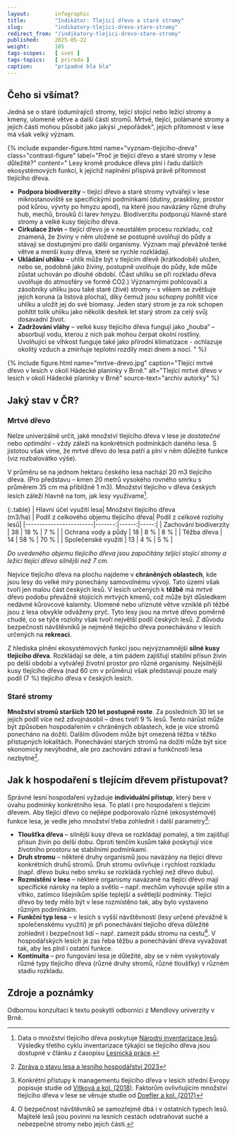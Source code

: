 ```yaml
---
layout:        infographic
title:         "Indikátor: Tlející dřevo a staré stromy"
slug:          "indikatory-tlejici-drevo-stare-stromy"
redirect_from: "/indikatory-tlejici-drevo-stare-stromy"
published:     2025-05-22
weight:        105
tags-scopes:   [ svet ]
tags-topics:   [ priroda ]
caption:       "prípadné bla bla"
---
```



## Čeho si všímat?

Jedná se o staré (odumírající) stromy, tející stojící nebo ležící stromy a kmeny, ulomené větve a další části stromů. Mrtvé, tlející, polámané stromy a jejich části mohou působit jako jakýsi „nepořádek“, jejich přítomnost v lese má však velký význam.

{% include expander-figure.html
   name="vyznam-tlejiciho-dreva"
   class="contrast-figure"
   label="Proč je tlející dřevo a staré stromy v lese důležité?"
   content="
Lesy kromě produkce dřeva plní i řadu dalších ekosystémových funkcí, k jejichž naplnění přispívá právě přítomnost tlejícího dřeva.

- **Podpora biodiverzity** – tlející dřevo a staré stromy vytvářejí v lese mikrostanoviště se specifickými podmínkami (dutiny, praskliny, prostor pod kůrou, vývrty po hmyzu apod), na které jsou navázány různé druhy hub, mechů, brouků či larev hmyzu. Biodiverzitu podporujú hlavně staré stromy a velké kusy tlejícího dřeva. 
- **Cirkulace živin** – tlející dřevo je v neustálém procesu rozkladu, což znamená, že živiny v něm uložené se postupně uvolňují do půdy a stávají se dostupnými pro další organismy. Význam mají převážně tenké větve a menší kusy dřeva, které se rychle rozkládají. 
- **Ukládání uhlíku** – uhlík může být v tlejícím dřevě (krátkodobě) uložen, nebo se, podobně jako živiny, postupně uvolňuje do půdy, kde může zůstat uchován po dlouhé období. (Část uhlíku se při rozkladu dřeva uvolňuje do atmosféry ve formě CO2.) Významnými pohlcovači a zásobníky uhlíku jsou také staré (živé) stromy – s věkem se zvětšuje jejich koruna (a listová plocha), díky čemuž jsou schopny pohltit více uhlíku a uložit jej do své biomasy. Jeden starý strom je za rok schopen pohltit tolik uhlíku jako několik desítek let starý strom za celý svůj dosavadní život.
- **Zadržování vláhy** – velké kusy tlejícího dřeva fungují jako „houba“ – absorbují vodu, kterou z nich pak mohou čerpat okolní rostliny. Uvolňující se vlhkost funguje také jako přírodní klimatizace - ochlazuje okolitý vzduch a zmírňuje teplotní rozdíly mezi dnem a nocí. 
"
%}

{% include figure.html
    name="mrtve-drevo.jpg"
    caption="Tlející mrtvé dřevo v lesích v okolí Hádecké planinky v Brně."
    alt="Tlející mrtvé dřevo v lesích v okolí Hádecké planinky v Brně"
    source-text="archiv autorky"
%}

## Jaký stav v ČR?

### Mrtvé dřevo 
Nelze univerzálně určit, jaké množství tlejícího dřeva v lese je *dostatečné* nebo *optimální* - vždy záleží na konkrétních podmínkách daného lesa. S jistotou však víme, že mrtvé dřevo do lesa patří a plní v něm důležité funkce (viz rozbalovátko výše).

V průměru se na jednom hektaru českého lesa nachází 20 m3 tlejícího dřeva. (Pro představu – kmen 20 metrů vysokého rovného smrku s průměrem 35 cm má přibližně 1 m3). Množství tlejícího v dřeva českých lesích záleží hlavně na tom, jak lesy využívame[^tlejici-drevo-zdroj].

{:.table}
| Hlavní účel využití lesa| Množství tlejícího dřeva<br><span class="text-muted">(m3/ha)</span> | Podíl z celkového objemu tlejícího dřeva| Podíl z celkové rozlohy lesů|
|------------------------|-------:|------:|-----:|
| Zachování biodiverzity | 38 | 18 % | 7 % |
| Ochrana vody a půdy    | 18 | 8 %  | 8 % |
| Těžba dřeva            | 14 | 58 % | 70 % |
| Společenské využití    | 13 | 4 %  | 5 % |

*Do uvedeného objemu tlejícího dřeva jsou započítány teljící stojící stromy a ležící tlející dřevo silnější než 7 cm.*

Nejvíce tlejícího dřeva na plochu najdeme v **chráněných oblastech**, kde jsou lesy do velké míry ponechány samovolnému vývoji. Tato území však tvoří jen malou část českých lesů. V lesích určených k **těžbě** má mrtvé dřevo podobu převážně stojících mrtvých kmenů, což může být důsledkem nedávné kůrovcové kalamity. Ulomené nebo uříznuté větve vzniklé při těžbě jsou z lesa obvykle odváženy pryč. Tyto lesy jsou na mrtvé dřevo poměrně chudé, co se týče rozlohy však tvoří největší podíl českých lesů. Z důvodu bezpečnosti návštěvníků je nejméně tlejícího dřeva ponecháváno v lesích určených na **rekreaci**.

Z hlediska plnění ekosystémových funkcí jsou nejvýznamnější **silné kusy tlejícího dřeva**. Rozkládají se déle, a tím pádem zajišťují stabilní přísun živin po delší období a vytvářejí životní prostor pro různé organismy. Nejsilnější kusy tlejícího dřeva (nad 60 cm v průměru) však představují pouze malý podíl (7 %) tlejícího dřeva v českých lesích.

### Staré stromy

**Množství stromů starších 120 let postupně roste**. Za posledních 30 let se jejich podíl více než zdvojnásobil – dnes tvoří 9 % lesů. Tento nárůst může být způsoben hospodařením v chráněných oblastech, kde je více stromů ponecháno na dožití. Dalším důvodem může být omezená těžba v těžko přístupných lokalitách. Ponechávání starých stromů na dožití může být sice ekonomicky nevýhodné, ale pro zachování zdraví a funkčnosti lesa nezbytné[^zprava-2023].

## Jak k hospodaření s tlejícím dřevem přistupovat?
Správné lesní hospodaření vyžaduje **individuální přístup**, který bere v úvahu podmínky konkrétního lesa. To platí i pro hospodaření s tlejícím dřevem. Aby tlející dřevo co nejlépe podporovalo různé (ekosystémové) funkce lesa, je vedle jeho množství třeba zohlednit i další parametry[^dalsi-studie]:

- **Tloušťka dřeva** – silnější kusy dřeva se rozkládají pomaleji, a tím zajišťují přísun živin po delší dobu. Oproti tenčím kusům také poskytují více životního prostoru se stabilními podmínkami.
- **Druh stromu** – některé druhy organismů jsou navázány na tlející dřevo konkrétních druhů stromů. Druh stromu ovlivňuje i rychlost rozkladu (např. dřevo buku nebo smrku se rozkládá rychleji než dřevo dubu).
- **Rozmístění v lese** – některé organismy navázané na tlející dřevo mají specifické nároky na teplo a světlo – např. mechům vyhovuje spíše stín a vlhko, zatímco lišejníkům spíše teplejší a světlejší podmínky. Tlející dřevo by tedy mělo být v lese rozmístěno tak, aby bylo vystaveno různým podmínkám.
- **Funkční typ lesa** – v lesích s vyšší návštěvností (lesy určené převážně k společenskému využití) je při ponechávání tlejícího dřeva důležité zohlednit i bezpečnost lidí – např. zamezit pádu stromu na cestu[^bezpecnost-navstevniku]. V hospodářských lesích je zas řeba těžbu a ponechávání dřeva vyvažovat tak, aby les plnil i ostatní funkce.
- **Kontinuita** – pro fungování lesa je důležité, aby se v něm vyskytovaly různé typy tlejícího dřeva (různé druhy stromů, různé tloušťky) v různém stadiu rozkladu.

## Zdroje a poznámky
Odbornou konzultaci k textu poskytli odborníci z Mendlovy univerzity v Brně.

[^bezpecnost-navstevniku]: O bezpečnost návštěvníků se samozřejmě dbá i v ostatních typech lesů. Majitelé lesů jsou povinni na lesních cestách odstraňovat suché a nebezpečné stromy nebo jejich části.
[^dalsi-studie]: Konkrétní přístupy k managementu tlejícího dřeva v lesích střední Evropy popisuje studie od [Vítková a kol. (2018)](https://www.sciencedirect.com/science/article/pii/S0378112718307230?fr=RR-2&ref=pdf_download&rr=956399d97bd9b37f). Faktorům ovlivňujícím množství tlejícího dřeva v lese se věnuje studie od [Doefler a kol. (2017)](https://www.sciencedirect.com/science/article/abs/pii/S0378112717302487.)
[^tlejici-drevo-zdroj]: Data o množství tlejícího dřeva poskytuje [Národní inventarizace lesů](https://nil.uhul.cz). Výsledky třetího cyklu inventarizace týkající se tlejícího dřeva jsou dostupné v článku z časopisu [Lesnická práce](https://nli.gov.cz/wp-content/uploads/2024_10_01__8_mrtve_drevo.pdf).
[^zprava-2023]:[Zpráva o stavu lesa a lesního hospodářství 2023](https://mze.gov.cz/public/portal/mze/publikace/zprava-o-stavu-lesa-a-lesniho-hospodarstvi-cr/zprava-o-stavu-lesa-a-lesniho-hospodarstvi-2023)